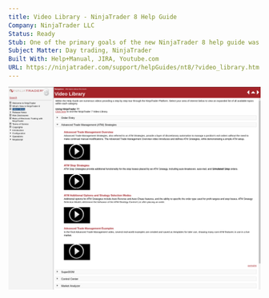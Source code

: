 ```yaml
---
title: Video Library - NinjaTrader 8 Help Guide
Company: NinjaTrader LLC
Status: Ready
Stub: One of the primary goals of the new NinjaTrader 8 help guide was to make it as media-rich and user friendly as possible. Where possible, we tried to include videos to help users understand software operation concepts and tutorials. I was involved with planning and writing many of the scripts that were used in our collection of videos, and was also responsible for updating the help guide with the video content as each new video was released. This page shows an overview list of all the videos available through the help guide.
Subject Matter: Day trading, NinjaTrader
Built With: Help+Manual, JIRA, Youtube.com
URL: https://ninjatrader.com/support/helpGuides/nt8/?video_library.htm
---
```

![alt text](./img/videolibrary.png)